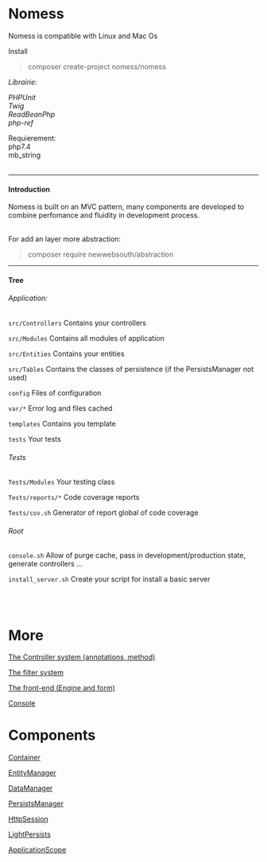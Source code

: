 # Nomess

Nomess is compatible with Linux and Mac Os 

Install
> composer create-project nomess/nomess

*Librairie:*

*PHPUnit* <br>
*Twig* <br>
*ReadBeanPhp* <br>
*php-ref*

Requierement: <br>
php7.4 <br>
mb_string
<br>
<br>

___
#### Introduction

Nomess is built on an MVC pattern, many components are developed to combine perfomance and fluidity in development process.
<br>
<br>

For add an layer more abstraction:

> composer require newwebsouth/abstraction 

___
#### Tree

###### Application:


`src/Controllers` Contains your controllers

`src/Modules` Contains all modules of application

`src/Entities` Contains your entities

`src/Tables` Contains the classes of persistence (if the PersistsManager not used)

`config` Files of configuration

`var/*` Error log and files cached

`templates` Contains you template

`tests` Your tests

###### Tests

`Tests/Modules` Your testing class

`Tests/reports/*` Code coverage reports

`Tests/cov.sh` Generator of report global of code coverage

###### Root

`console.sh` Allow of purge cache, pass in development/production state, generate controllers ...

`install_server.sh` Create your script for install a basic server

<br>
<br>



# More

[The Controller system (annotations, method)](doc/Controller.md)

[The filter system](doc/Filter.md)

[The front-end (Engine and form)](doc/Front_end.md)

[Console](doc/Console.md)

# Components

[Container](doc/Container.md)

[EntityManager](doc/EntityManager.md)

[DataManager](doc/DataManager.md)

[PersistsManager](doc/PersistsManager.md)

[HttpSession](doc/HttpSession.md)

[LightPersists](doc/LightPersists.md)

[ApplicationScope](doc/ApplicationScope.md)


 
